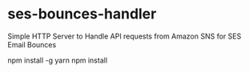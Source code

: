 # ses-bounces-handler
Simple HTTP Server to Handle API requests from Amazon SNS for SES Email Bounces

npm install -g yarn
npm install